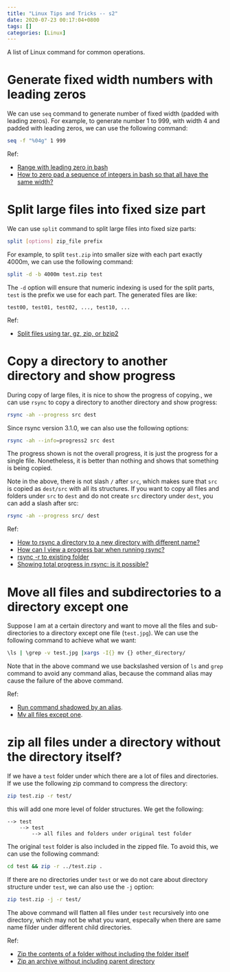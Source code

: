 ```yaml
---
title: "Linux Tips and Tricks -- s2"
date: 2020-07-23 00:17:04+0800
tags: []
categories: [Linux]
---
```


A list of Linux command for common operations.

<!--more-->

# Generate fixed width numbers with leading zeros

We can use `seq` command to generate number of fixed width (padded with leading
zeros). For example, to generate number 1 to 999, with width 4 and padded with
leading zeros, we can use the following command:

```bash
seq -f "%04g" 1 999
```

Ref:

+ [Range with leading zero in bash](https://stackoverflow.com/q/13376396/6064933)
+ [How to zero pad a sequence of integers in bash so that all have the same width?](https://stackoverflow.com/q/8789729/6064933)

# Split large files into fixed size part

We can use `split` command to split large files into fixed size parts:

```bash
split [options] zip_file prefix
```

For example, to split `test.zip` into smaller size with each part exactly 4000m,
we can use the following command:

```bash
split -d -b 4000m test.zip test
```

The `-d` option will ensure that numeric indexing is used for the split parts,
`test` is the prefix we use for each part. The generated files are like:

```
test00, test01, test02, ..., test10, ...
```

Ref:

+ [Split files using tar, gz, zip, or bzip2](https://stackoverflow.com/q/1120095/6064933)

# Copy a directory to another directory and show progress

During copy of large files, it is nice to show the progress of copying., we can
use `rsync` to copy a directory to another directory and show progress:

```bash
rsync -ah --progress src dest
```

Since rsync version 3.1.0, we can also use the following options:

```bash
rsync -ah --info=progress2 src dest
```

The progress shown is not the overall progress, it is just the progress for a
single file. Nonetheless, it is better than nothing and shows that something is
being copied.

Note in the above, there is not slash `/` after `src`, which makes sure that
`src` is copied as `dest/src` with all its structures. If you want to copy all
files and folders under `src` to `dest` and do not create `src` directory under
`dest`, you can add a slash after src:

```bash
rsync -ah --progress src/ dest
```

Ref:

+ [How to rsync a directory to a new directory with different name?](https://unix.stackexchange.com/q/178078/221410)
+ [How can I view a progress bar when running rsync?](https://askubuntu.com/q/609303/768311)
+ [rsync -r to existing folder](https://unix.stackexchange.com/q/451007/221410)
+ [Showing total progress in rsync: is it possible?](https://serverfault.com/q/219013/435975)

# Move all files and subdirectories to a directory except one

Suppose I am at a certain directory and want to move all the files and
sub-directories to a directory except one file (`test.jpg`). We can use the
following command to achieve what we want:

```bash
\ls | \grep -v test.jpg |xargs -I{} mv {} other_directory/
```

Note that in the above command we use backslashed version of `ls` and `grep`
command to avoid any command alias, because the command alias may cause the
failure of the above command.

Ref:

+ [Run command shadowed by an alias](https://unix.stackexchange.com/q/39291/221410).
+ [Mv all files except one](https://stackoverflow.com/q/670460/6064933).


# zip all files under a directory without the directory itself?

If we have a `test` folder under which there are a lot of files and
directories. If we use the following zip command to compress the directory:

```bash
zip test.zip -r test/
```

this will add one more level of folder structures. We get the following:

```
--> test
    --> test
        --> all files and folders under original test folder
```

The original `test` folder is also included in the zipped file.  To avoid this,
we can use the following command:

```bash
cd test && zip -r ../test.zip .
```

If there are no directories under `test` or we do not care about directory
structure under `test`,  we can also use the `-j` option:

```bash
zip test.zip -j -r test/
```

The above command will flatten all files under `test` recursively into one
directory, which may not be what you want, especally when there are same name
filder under different child directories.

Ref:

+ [Zip the contents of a folder without including the folder itself](https://unix.stackexchange.com/q/182032/221410)
+ [Zip an archive without including parent directory](https://askubuntu.com/q/521011/768311)
